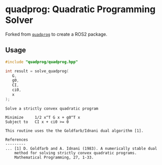 # quadprog: Quadratic Programming Solver

Forked from [`quadprog`](https://github.com/quadprog/quadprog) to create a ROS2 package.

## Usage
```c++
#include "quadprog/quadprog.hpp"

int result = solve_quadprog(
   G,
   g0,
   CI,
   ci0,
   x
);
```

```
Solve a strictly convex quadratic program

Minimize     1/2 x^T G x + g0^T x
Subject to   CI x + ci0 >= 0

This routine uses the the Goldfarb/Idnani dual algorithm [1].

References
---------
... [1] D. Goldfarb and A. Idnani (1983). A numerically stable dual
    method for solving strictly convex quadratic programs.
    Mathematical Programming, 27, 1-33.
```